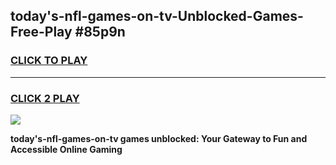 
## today's-nfl-games-on-tv-Unblocked-Games-Free-Play #85p9n
<h3>
<a href="https://us.freeplayer.one?title=today's-nfl-games-on-tv&ref=9M">CLICK TO PLAY</a></h3>
<hr>

<h3>
<a href="https://us.freeplayer.one?title=today's-nfl-games-on-tv&ref=9M">CLICK 2 PLAY</a>
  
</h3>

<a href="https://us.freeplayer.one?title=today's-nfl-games-on-tv&ref=9M"><img src="https://clearcache.store/games.png"></a>


**today's-nfl-games-on-tv games unblocked: Your Gateway to Fun and Accessible Online Gaming**

